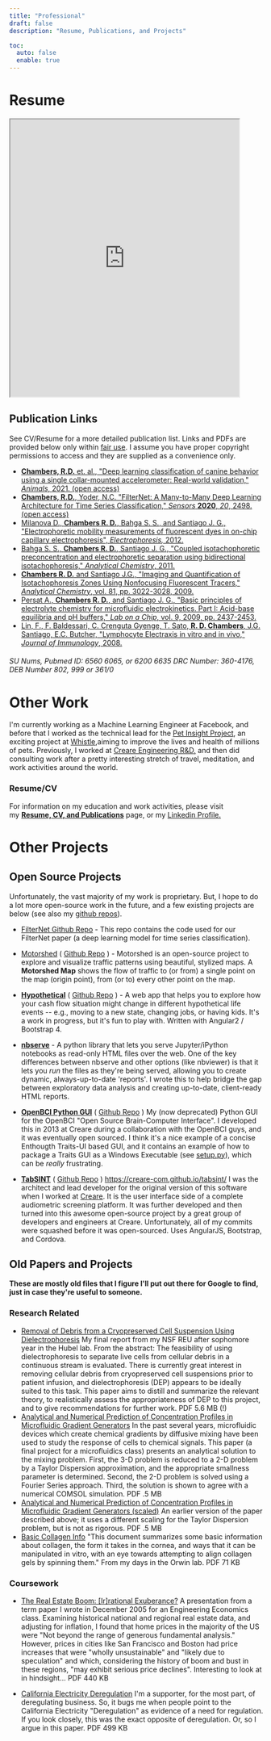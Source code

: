 ```yaml
---
title: "Professional"
draft: false
description: "Resume, Publications, and Projects"

toc:
  auto: false
  enable: true
---
```


# Resume

<iframe style="border: 2px inset;" src="https://docs.google.com/document/d/e/2PACX-1vRURj150WBUcKrf4u54pB2rK-5xt200BaWfxlWm-IG_8Nt5m8Xbz8IZajOXm7azsVp_fopsZMgAZZBZ/pub?embedded=true" width="90%" height="550" frameborder="1"></iframe>

## Publication Links

See CV/Resume for a more detailed publication list. Links and PDFs are provided below only within [fair use](http://www.copyright.gov/title17/92chap1.html#107). I assume you have proper copyright permissions to access and they are supplied as a convenience only.

- [**Chambers, R.D.** et. al., "Deep learning classification of canine behavior using a single collar-mounted accelerometer: Real-world validation," _Animals_, 2021. (open access)](https://www.mdpi.com/2076-2615/11/6/1549)
- [**Chambers, R.D.**, Yoder, N.C. "FilterNet: A Many-to-Many Deep Learning Architecture for Time Series Classification," *Sensors* **2020**, *20*, 2498. (open access)](https://www.mdpi.com/703084)
- [Milanova D., **Chambers R. D.**, Bahga S. S., and Santiago J. G., "Electrophoretic mobility measurements of fluorescent dyes in on-chip capillary electrophoresis", _Electrophoresis,_ 2012.](http://www.rdchambers.net/wp-content/uploads/2015/02/Milanova_2012_Effect_of_PVP_on_EOF.pdf)
- [Bahga S. S., **Chambers R. D.**, Santiago J. G., "Coupled isotachophoretic preconcentration and electrophoretic separation using bidirectional isotachophoresis," _Analytical Chemistry_, 2011.](http://www.rdchambers.net/wp-content/uploads/2015/02/Bahga_Coupled_ITP_CE.pdf)
- [**Chambers R. D.** and Santiago J.G., "Imaging and Quantification of Isotachophoresis Zones Using Nonfocusing Fluorescent Tracers," _Analytical Chemistry_, vol. 81, pp. 3022-3028, 2009.](http://www.rdchambers.net/wp-content/uploads/2015/02/chambers_santiago_ac09_NFTs_final.pdf)
- [Persat A., **Chambers R. D.**, and Santiago J. G., "Basic principles of electrolyte chemistry for microfluidic electrokinetics. Part I: Acid-base equilibria and pH buffers," *Lab on a Chip*, vol. 9, 2009, pp. 2437-2453.](http://www.rdchambers.net/wp-content/uploads/2015/02/Persat_et_al_basic_principles_electrolyte_chemistry_review.pdf)
- [Lin, F., F. Baldessari, C. Crenguta Gyenge, T. Sato, **R. D. Chambers**, J.G. Santiago, E.C. Butcher, "Lymphocyte Electraxis in vitro and in vivo," _Journal of Immunology_, 2008.](http://www.rdchambers.net/wp-content/uploads/2015/02/Lin-Lymphocyte-Electrotaxis-In-Vitro-and-In-Vivo.pdf)

###### _SU Nums, Pubmed ID: 6560 6065, or 6200 6635 DRC Number: 360-4176, DEB Number 802, 999 or 361/0_

# Other Work

I'm currently working as a Machine Learning Engineer at Facebook, and before that I worked as the technical lead for the [Pet Insight Project](http://www.petinsight.com), an exciting project at [Whistle](http://www.whistle.com),aiming to improve the lives and health of millions of pets. Previously, I worked at [Creare Engineering R&D,](http://www.creare.com) and then did consulting work after a pretty interesting stretch of travel, meditation, and work activities around the world.

### Resume/CV

For information on my education and work activities, please visit my **[Resume, CV, and Publications](http://www.rdchambers.net/resume-cv-and-publications/)** page, or my [Linkedin Profile.](https://www.linkedin.com/in/rob-chambers-a2370b3/)

# Other Projects

## Open Source Projects

Unfortunately, the vast majority of my work is proprietary. But, I hope to do a lot more open-source work in the future, and a few existing projects are below (see also my [github repos](https://github.com/robchambers)).

- [FilterNet Github Repo](https://github.com/WhistleLabs/FilterNet) - This repo contains the code used for our FilterNet paper (a deep learning model for time series classification).
- [Motorshed](https://www.motorshed.io/) ( [Github Repo](https://github.com/robchambers/motorshed) ) - Motorshed is an open-source project to explore and visualize traffic patterns using beautiful, stylized maps. A **Motorshed Map** shows the flow of traffic to (or from) a single point on the map (origin point), from (or to) every other point on the map.
- **[Hypothetical](https://robchambers.github.io/hypothetical/)** ( [Github Repo](https://github.com/robchambers/hypothetical) ) - A web app that helps you to explore how your cash flow situation might change in different hypothetical life events -- e.g., moving to a new state, changing jobs, or having kids. It's a work in progress, but it's fun to play with. Written with Angular2 / Bootstrap 4.

- **[nbserve](https://github.com/robchambers/nbserve)** - A python library that lets you serve Jupyter/iPython notebooks as read-only HTML files over the web. One of the key differences between nbserve and other options (like nbviewer) is that it lets you _run_ the files as they're being served, allowing you to create dynamic, always-up-to-date 'reports'. I wrote this to help bridge the gap between exploratory data analysis and creating up-to-date, client-ready HTML reports.

- [**OpenBCI Python GUI**](https://github.com/OpenBCI/OpenBCI-V2hardware-DEPRECATED/tree/master/Python_GUI) ( [Github Repo](https://github.com/OpenBCI/OpenBCI-V2hardware-DEPRECATED/tree/master/Python_GUI) ) My (now deprecated) Python GUI for the OpenBCI "Open Source Brain-Computer Interface". I developed this in 2013 at Creare during a collaboration with the OpenBCI guys, and it was eventually open sourced. I think it's a nice example of a concise Enthougth Traits-UI based GUI, and it contains an example of how to package a Traits GUI as a Windows Executable (see [setup.py](https://github.com/OpenBCI/OpenBCI-V2hardware-DEPRECATED/blob/master/Python_GUI/setup.py)), which can be *really* frustrating.

- **[TabSINT](https://creare-com.github.io/tabsint/)** ( [Github Repo](https://github.com/creare-com/tabsint) ) https://creare-com.github.io/tabsint/ I was the architect and lead developer for the original version of this software when I worked at [Creare](http://www.creare.com). It is the user interface side of a complete audiometric screening platform. It was further developed and then turned into this awesome open-source project by a great group of developers and engineers at Creare. Unfortunately, all of my commits were squashed before it was open-sourced. Uses AngularJS, Bootstrap, and Cordova.

## Old Papers and Projects

**These are mostly old files that I figure I'll put out there for Google to find, just in case they're useful to someone.**

### Research Related

- [Removal of Debris from a Cryopreserved Cell Suspension Using Dielectrophoresis](http://www.rdchambers.net/wp-content/uploads/2015/02/dielectrophoresis.pdf) My final report from my NSF REU after sophomore year in the Hubel lab. From the abstract: The feasibility of using dielectrophoresis to separate live cells from cellular debris in a continuous stream is evaluated. There is currently great interest in removing cellular debris from cryopreserved cell suspensions prior to patient infusion, and dielectrophoresis (DEP) appears to be ideally suited to this task. This paper aims to distill and summarize the relevant theory, to realistically assess the appropriateness of DEP to this project, and to give recommendations for further work. PDF 5.6 MB (!)
- [Analytical and Numerical Prediction of Concentration Profiles in Microfluidic Gradient Generators](http://www.rdchambers.net/wp-content/uploads/2015/02/taylor_dispersion_gradients_unscaled.pdf) In the past several years, microfluidic devices which create chemical gradients by diffusive mixing have been used to study the response of cells to chemical signals. This paper (a final project for a microfluidics class) presents an analytical solution to the mixing problem. First, the 3-D problem is reduced to a 2-D problem by a Taylor Dispersion approximation, and the appropriate smallness parameter is determined. Second, the 2-D problem is solved using a Fourier Series approach. Third, the solution is shown to agree with a numerical COMSOL simulation. PDF .5 MB
- [Analytical and Numerical Prediction of Concentration Profiles in Microfluidic Gradient Generators (scaled)](http://www.rdchambers.net/wp-content/uploads/2015/02/taylor_dispersion_gradients_scaled.pdf) An earlier version of the paper described above; it uses a different scaling for the Taylor Dispersion problem, but is not as rigorous. PDF .5 MB
- [Basic Collagen Info](http://www.rdchambers.net/wp-content/uploads/2015/02/collagen.pdf) "This document summarizes some basic information about collagen, the form it takes in the cornea, and ways that it can be manipulated in vitro, with an eye towards attempting to align collagen gels by spinning them." From my days in the Orwin lab. PDF 71 KB

### Coursework

- [The Real Estate Boom: \[Ir\]rational Exuberance?](http://www.rdchambers.net/wp-content/uploads/2015/02/realestatebubble.pdf) A presentation from a term paper I wrote in December 2005 for an Engineering Economics class. Examining historical national and regional real estate data, and adjusting for inflation, I found that home prices in the majority of the US were "Not beyond the range of generous fundamental analysis." However, prices in cities like San Francisco and Boston had price increases that were "wholly unsustainable" and "likely due to speculation" and which, considering the history of boom and bust in these regions, "may exhibit serious price declines". Interesting to look at in hindsight... PDF 440 KB
<!-- - Art History Term Paper From my semester abroad at the University of Western Australia. The paper discusses conflicting attitudes toward technology in late 19th- and early 20th-century art in the context of industrialization and the First World War. PDF 467 KB
- Poe the Impressionist, and Man of the Crowd as a Modernist Writing Do you think that Edgar Allan Poe was the first "impressionist"? According to this paper, I do. PDF 86 KB -->
- [California Electricity Deregulation](http://www.rdchambers.net/wp-content/uploads/2015/02/deregulation.pdf) I'm a supporter, for the most part, of deregulating business. So, it bugs me when people point to the California Electricity "Deregulation" as evidence of a need for regulation. If you look closely, this was the exact opposite of deregulation. Or, so I argue in this paper. PDF 499 KB
